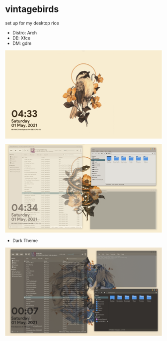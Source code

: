 # vintagebirds
set up for my desktop rice

  - Distro: Arch
  - DE: Xfce
  - DM: gdm

![alt text](https://github.com/PompeiiHi/vintagebirds/blob/main/Pictures/Screenshot4.png)

![alt text](https://github.com/PompeiiHi/vintagebirds/blob/main/Pictures/Screenshot5.png)

  - Dark Theme

![alt text](https://github.com/PompeiiHi/vintagebirds/blob/main/Pictures/Screenshot3.png)






